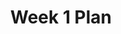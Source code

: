 ---
toc: true
comments: true
layout: post
title: Week 1 Plan
description: Our Plan for Week 1
courses: { compsci: {week: 1} }
type: plans
---